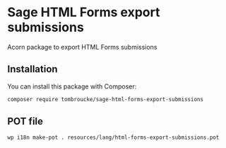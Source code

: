 # Sage HTML Forms export submissions

Acorn package to export HTML Forms submissions

## Installation

You can install this package with Composer:

```bash
composer require tombroucke/sage-html-forms-export-submissions
```

## POT file
```bash
wp i18n make-pot . resources/lang/html-forms-export-submissions.pot
```
